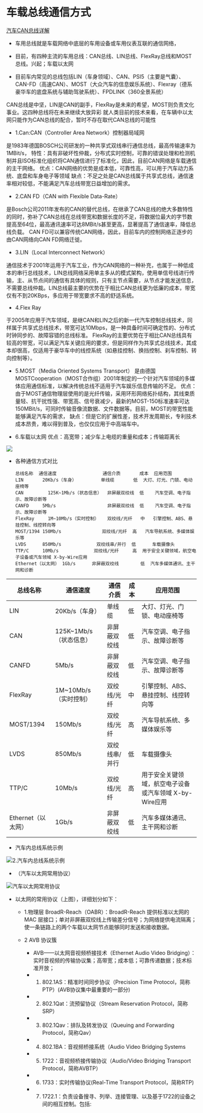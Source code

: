 # 车载总线通信方式

[汽车CAN总线详解 ](https://www.cnblogs.com/qiche/p/10344423.html)

* 车用总线就是车载网络中底层的车用设备或车用仪表互联的通信网络，

* 目前，有四种主流的车用总线：CAN总线、LIN总线、FlexRay总线和MOST总线。兴起；车载以太网

* 目前车内常见的总线包括LIN（车身领域）、CAN、PSI5（主要是气囊）、CAN-FD（高速CAN）、MOST（大众汽车的信息娱乐系统）、Flexray（德系豪华车的底盘系统与辅助驾驶系统）、FPDLINK（360全景系统）

CAN总线是中坚，LIN是CAN的副手，FlexRay是未来的希望，MOST则负责文化事业。这四种总线将在未来继续大放异彩
就人类目前的技术来看，在车辆中以太网只能作为CAN总线的配合，暂时不存在取代CAN总线的可能性

* 1.Can:CAN（Controller Area Network）控制器局域网

是1983年德国BOSCH公司研发的一种共享式双线串行通信总线，最高传输速率为1MBit/s，
特性：具有非破坏性仲裁，分布式实时控制，可靠的错误处理和检测机制并且ISO标准化组织将CAN通信进行了标准化，因此，目前CAN网络是车载通信的主干网络。
优点：CAN网络的优势是成本低，可靠性高，可以用于汽车动力系统、底盘和车身电子等领域
缺点：不足之处是CAN总线属于共享式总线，通信速率相对较低，不能满足汽车总线带宽日益增加的需求。

* 2.CAN FD（CAN with Flexible Data-Rate）

是Bosch公司2011年发布的CAN的替代总线，在继承了CAN总线的绝大多数特性的同时，弥补了CAN总线在总线带宽和数据长度的不足，将数据位最大的字节数提高至64位，最高通讯速率可达8MBit/s甚至更高，显著提高了通信速率，降低总线负载。
CAN FD可以兼容传统CAN网络，因此，目前车内的控制网络正逐步的由CAN网络向CAN FD网络迁徙。

* 3.LIN（Local Interconnect Network）

通信技术于2001年运用于汽车工业，作为CAN网络的一种补充，也属于一种低成本的串行总线技术，LIN总线网络采用单主多从的模式架构，使用单信号线进行传输，主、从节点间的通信有具体的规则，只有主节点需要，从节点才能发送信息，不需要总线仲裁。LIN总线最主要的优势在于相比CAN总线更为低廉的成本，带宽仅有不到20KBps，多应用于带宽要求不高的舒适系统。

* 4.Flex Ray

于2005年应用于汽车领域，是继CAN和LIN之后的新一代汽车控制总线技术，同样属于共享式总线技术，带宽可达10Mbps，是一种具备时间可确定性的、分布式时钟同步的、故障容错的总线标准。
FlexRay的主要优势在于相比CAN总线具有较高的带宽，可以满足汽车关键应用的要求，但是同样作为共享式总线技术，其成本却很高，仅适用于豪华车中的线控系统（如悬挂控制、换挡控制、刹车控制、转向控制等）。

* 5.MOST（Media Oriented Systems Transport）
是由德国MOSTCooperation（MOST合作组）2001年制定的一个针对汽车领域的多媒体应用通信标准，以解决传统总线不适用于汽车娱乐信息传输的不足。
优点：由于MOST通信物理层使用的是光纤传输，采用环形网络拓扑结构，其线束质量轻、抗干扰性强、带宽高、信号衰减少，最新的MOST-150标准速率可达150MBit/s，可同时传输音像流数据、文件数据等。目前，MOST的带宽性能能够满足汽车的需求，
缺点：但是它的扩展性差，技术开发周期长，专利技术成本昂贵，难以得到普及，也仅仅应用于中高端车中。

* 6.车载以太网
优点：高宽带；减少车上电缆的重量和成本；传输距离长

![](http://upload.semidata.info/sns.eefocus.com/freescale/article/media/2018/02/27/339807.png)


* 各种通信方式对比

      总线名称 	通信速度	             通信介质	    成本	应用范围
      LIN      	20Kb/s（车身）	       单线缆	     低	大灯、灯光、门锁、电动座椅等
      CAN   	  125K~1Mb/s（状态信息）	非屏蔽双绞线	低	 汽车空调、电子指示、故障诊断等
      CANFD	    5Mb/s	                非屏蔽双绞线	低	 汽车空调、电子指示、故障诊断等
      FlexRay	  1M~10Mb/s（实时控制）	双绞线/光纤	 中	 引擎控制、ABS、悬挂控制、线控转向等
      MOST/1394	150Mb/s	              双绞线/光纤  高	  汽车导航系统、多媒体娱乐等
      LVDS	    850Mb/s	            双绞线串/并行	 低  	车载摄像头
      TTP/C	    10Mb/s	           双绞线/光纤  	  高	 用于安全关键领域，航空电子设备或汽车领域 X-by-Wire应用
      Ethernet（以太网）	1Gb/s	   非屏蔽双绞线	     低	汽车多媒体通讯、主干网和诊断

|  总线名称 | 通信速度  |   通信介质 |	成本 |	应用范围  |
|  ----    | ----  | ----  | ----  | ----  |
| LIN      | 	20Kb/s（车身） | 单线缆	|低	|大灯、灯光、门锁、电动座椅等|
| CAN      | 125K~1Mb/s（状态信息）|非屏蔽双绞线	|低	|汽车空调、电子指示、故障诊断等|
| CANFD    |	    5Mb/s|	非屏蔽双绞线	|低|	汽车空调、电子指示、故障诊断等|
| FlexRay  |	  1M~10Mb/s（实时控制）|	双绞线/光纤	|中	|引擎控制、ABS、悬挂控制、线控转向等|
| MOST/1394|	150Mb/s	|双绞线/光纤|	高|	汽车导航系统、多媒体娱乐等|
| LVDS	|850Mb/s	|双绞线串/并行|	低	|车载摄像头|
| TTP/C	|10Mb/s|	双绞线/光纤|	高|	用于安全关键领域，航空电子设备或汽车领域 X-by-Wire应用|
| Ethernet（以太网）	|1Gb/s	|非屏蔽双绞线|	低	|汽车多媒体通讯、主干网和诊断|


* 汽车内总线系统示例

![2.汽车内总线系统示例](https://img2018.cnblogs.com/blog/1561911/201901/1561911-20190131223600556-1978170550.png)


* （汽车以太网常用协议）  

![汽车以太网常用协议](https://img-blog.csdnimg.cn/202005121543322.jpg?x-oss-process=image/watermark,type_ZmFuZ3poZW5naGVpdGk,shadow_10,text_aHR0cHM6Ly9ibG9nLmNzZG4ubmV0L20wXzQ3MzM0MDgw,size_16,color_FFFFFF,t_70)

* 以太网的常用协议（上图），详细划分如下：

  * 1.物理层 BroadR-Reach（OABR）：BroadR-Reach 提供标准以太网的 MAC 层接口；单对非屏蔽双绞线上传输差分信号；为网络提供电流隔离；使一条链路上的两个车载以太网节点能够同时发送和接收数据。

  * 2 AVB 协议簇 
  
    * AVB——以太网音视频桥接技术（Ethernet Audio Video Bridging）：实时音视频的传输协议集；高带宽；成本低；可靠传递数据；技术标准开放；
    * 1. 802.1AS：精准时间同步协议（Precision Time Protocol，简称PTP）(AVB协议集中最重要的一部分)
    * 2. 802.1Qat：流预留协议（Stream Reservation Protocol，简称SRP）
    * 3. 802.1Qav：排队及转发协议（Queuing and Forwarding Protocol，简称Qav）
    * 4. 802.1BA：音视频桥接系统（Audio Video Bridging Systems
    * 5. 1722：音视频桥接传输协议（Audio/Video Bridging Transport Protocol，简称AVBTP）
    * 6. 1733：实时传输协议(Real-Time Transport Protocol，简称RTP)
    * 7. 1722.1：负责设备搜寻、列举、连接管理、以及基于1722的设备之间的相互控制。包括:




